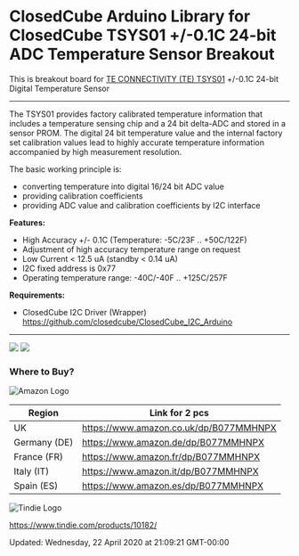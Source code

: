 ClosedCube Arduino Library for
ClosedCube TSYS01 +/-0.1C 24-bit ADC Temperature Sensor Breakout
=================================================================

This is breakout board for [TE CONNECTIVITY (TE) TSYS01](http://www.te.com/usa-en/product-G-NICO-018.html) +/-0.1C 24-bit Digital Temperature Sensor 

---

The TSYS01 provides factory calibrated temperature information that includes a temperature sensing chip and a 24 bit delta-ADC and stored in a sensor PROM.
The digital 24 bit temperature value and the internal factory set calibration values lead to highly accurate temperature information accompanied by high measurement resolution.

The basic working principle is:

 - converting temperature into digital 16/24 bit ADC value
 - providing calibration coefficients
 - providing ADC value and calibration coefficients by I2C interface

**Features:**

 - High Accuracy +/- 0.1C (Temperature: -5C/23F .. +50C/122F)
 - Adjustment of high accuracy temperature range on request
 - Low Current < 12.5 uA (standby < 0.14 uA)
 - I2C fixed address is 0x77
 - Operating temperature range: -40C/-40F .. +125C/257F

**Requirements:**

- ClosedCube I2C Driver (Wrapper) https://github.com/closedcube/ClosedCube_I2C_Arduino

---

![](https://images.closedcube.uk/B018_TSYS01/ClosedCube_B018_TSYS01_GitHub1.jpg)
![](https://images.closedcube.uk/B018_TSYS01/ClosedCube_B018_TSYS01_GitHub2.jpg)


### Where to Buy?

![Amazon Logo](https://images.closedcube.uk/logo/github/amazon.png)

| Region  | Link for 2 pcs | 
| ------------- | ------------- | 
| UK | https://www.amazon.co.uk/dp/B077MMHNPX | 
| Germany (DE) | https://www.amazon.de/dp/B077MMHNPX |
| France (FR) | https://www.amazon.fr/dp/B077MMHNPX | 
| Italy (IT) | https://www.amazon.it/dp/B077MMHNPX | 
| Spain (ES) | https://www.amazon.es/dp/B077MMHNPX |


![Tindie Logo](https://images.closedcube.uk/logo/github/tindie.png)

https://www.tindie.com/products/10182/



   





Updated: Wednesday, 22 April 2020 at 21:09:21 GMT-00:00
